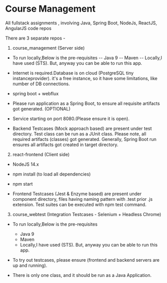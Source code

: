 # Course Management
All fullstack assignments , involving Java, Spring Boot, NodeJs, ReactJS, AngularJS code repos




There are 3 separate repos -

1) course_management (Server side)
  - To run locally,Below is the pre-requisites
      -- Java 9
	  -- Maven
	  -- Locally,I have used (STS). But, anyway you can be able to run this app.
	  
  - Internet is required.Database is on cloud (PostgreSQL tiny instanceprovider). it's a free instance, so it have
    some limitations, like number of DB connections.
  - spring boot + webflux 
  
  - Please run application as a Spring Boot, to ensure all requisite artifacts got generated. (OPTIONAL)
    
  - Service starting on port 8080.(Please ensure it is open).
  
  - Backend Testcases (Mock approach based) are present under test directory. 
    Test class can be run as a JUnit class.
	Please note, all required artifacts (classes) got generated. Generally, 
	Spring Boot run ensures all  artifacts got created in target directory.

2) react-frontend (Client side)
  - NodeJS 14.x
  - npm install (to load all dependencies) 
  - npm start 
  
  - Frontend Testcases (Jest & Enzyme  based) are present under component directory, files having
    naming pattern with .test prior .js extension. 
    Test suites can be executed with npm test command.
  
   
3) course_webtest (Integration Testcases - Selenium + Headless Chrome)
  - To run locally,Below is the pre-requisites
      - Java 9
	  - Maven
	  - Locally,I have used (STS). But, anyway you can be able to run this app.
	  
  - To try out testcases, please ensure (frontend and backend servers are up and running).

  - There is only one class, and it should be run as a Java Application.  
